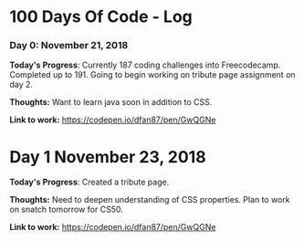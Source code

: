# 100 Days Of Code - Log

### Day 0: November 21, 2018 

**Today's Progress**: Currently 187 coding challenges into Freecodecamp. Completed up to 191. Going to begin working on tribute page assignment on day 2.

**Thoughts:** Want to learn java soon in addition to CSS.

**Link to work:** https://codepen.io/dfan87/pen/GwQGNe

# Day 1 November 23, 2018

**Today's Progress**: Created a tribute page. 

**Thoughts:** Need to deepen understanding of CSS properties. Plan to work on snatch tomorrow for CS50.

**Link to work:** https://codepen.io/dfan87/pen/GwQGNe
